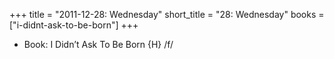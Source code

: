 +++
title = "2011-12-28: Wednesday"
short_title = "28: Wednesday"
books = ["i-didnt-ask-to-be-born"]
+++


* Book: I Didn’t Ask To Be Born {H} /f/
